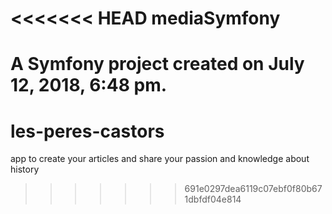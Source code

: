 <<<<<<< HEAD
mediaSymfony
============

A Symfony project created on July 12, 2018, 6:48 pm.
=======
# les-peres-castors
app to create your articles and share your passion and knowledge about history
>>>>>>> 691e0297dea6119c07ebf0f80b671dbfdf04e814
